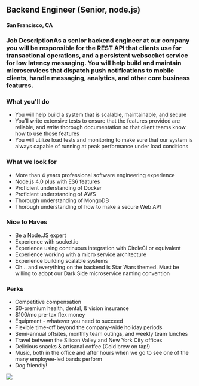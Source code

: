 ## Backend Engineer (Senior, node.js)
#### San Francisco, CA

### Job DescriptionAs a senior backend engineer at our company you will be responsible for the REST API that clients use for transactional operations, and a persistent websocket service for low latency messaging. You will help build and maintain microservices that dispatch push notifications to mobile clients, handle messaging, analytics, and other core business features.

### What you'll do
+ You will help build a system that is scalable, maintainable, and secure
+ You’ll write extensive tests to ensure that the features provided are reliable, and write thorough documentation so that client teams know how to use those features
+  You will utilize load tests and monitoring to make sure that our system is always capable of running at peak performance under load conditions

### What we look for
+ More than 4 years professional software engineering experience 
+ Node.js 4.0 plus with ES6 features 
+ Proficient understanding of Docker 
+ Proficient understanding of AWS 
+ Thorough understanding of MongoDB 
+ Thorough understanding of how to make a secure Web API

### Nice to Haves
+ Be a Node.JS expert 
+ Experience with socket.io 
+ Experience using continuous integration with CircleCI or equivalent 
+ Experience working with a micro service architecture 
+ Experience building scalable systems 
+ Oh… and everything on the backend is Star Wars themed. Must be willing to adopt our Dark Side microservice naming convention

### Perks
+ Competitive compensation 
+ $0-premium health, dental, & vision insurance 
+ $100/mo pre-tax flex money 
+ Equipment - whatever you need to succeed 
+ Flexible time-off beyond the company-wide holiday periods 
+ Semi-annual offsites, monthly team outings, and weekly team lunches 
+ Travel between the Silicon Valley and New York City offices 
+ Delicious snacks & artisanal coffee (Cold brew on tap!) 
+ Music, both in the office and after hours when we go to see one of the many employee-led bands perform 
+ Dog friendly!


[<img src='https://dabuttonfactory.com/button.png?t=Apply&f=Calibri-Bold&ts=24&tc=fff&tshs=1&tshc=000&hp=20&vp=8&c=5&bgt=gradient&bgc=3d85c6&ebgc=073763'>](https://letsrockit.co/users/auth/github?job_id=qwlydgltzq-backend-engineer-senior-node-js)
